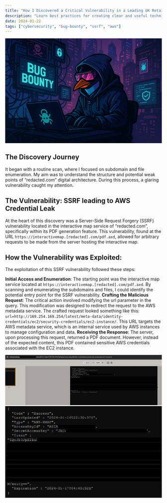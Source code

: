 ```yaml
---
title: "How I Discovered a Critical Vulnerability in a Leading UK Retail Giant’s System"
description: "Learn best practices for creating clear and useful technical documentation."
date: 2024-01-22
tags: ["cybersecurity", "bug-bounty", "ssrf", "aws"]
---
```


![Bug Bounty SSRF article illustration](images/bugbounty-ssrf1.png)

## The Discovery Journey
It began with a routine scan, where I focused on subdomain and file enumeration. My aim was to understand the structure and potential weak points of “redacted.com” digital architecture. During this process, a glaring vulnerability caught my attention.

## The Vulnerability: SSRF leading to AWS Credential Leak
At the heart of this discovery was a Server-Side Request Forgery (SSRF) vulnerability located in the interactive map service of “redacted.com”, specifically within its PDF generation feature. This vulnerability, found at the URL `https://interactivemap.[redacted].com/pdf.axd`, allowed for arbitrary requests to be made from the server hosting the interactive map.

## How the Vulnerability was Exploited:
The exploitation of this SSRF vulnerability followed these steps:

**Initial Access and Enumeration**: The starting point was the interactive map service located at `https://interactivemap.[redacted].com/pdf.axd`. By scanning and enumerating the subdomains and files, I could identify the potential entry point for the SSRF vulnerability.
**Crafting the Malicious Request**: The critical action involved modifying the url parameter in the query. This modification was designed to redirect the request to the AWS metadata service. The crafted request looked something like this: `url=http://169.254.169.254/latest/meta-data/identity-credentials/ec2/security-credentials/ec2-instance/`. This URL targets the AWS metadata service, which is an internal service used by AWS instances to manage configuration and data.
**Receiving the Response**: The server, upon processing this request, returned a PDF document. However, instead of the expected content, this PDF contained sensitive AWS credentials associated with the EC2 instance.

![Bug Bounty SSRF article illustration](images/bugbounty-ssrf2.png)
![Bug Bounty SSRF article illustration](images/bugbounty-ssrf3.png)
